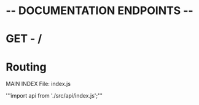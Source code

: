 # -- DOCUMENTATION ENDPOINTS --

# GET - /

# Routing

MAIN INDEX
File: index.js

'''import api from './src/api/index.js';'''





